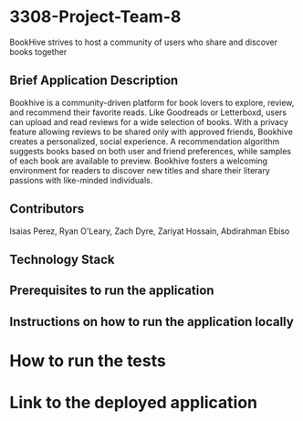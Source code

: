 # 3308-Project-Team-8
BookHive strives to host a community of users who share and discover books together

## Brief Application Description
Bookhive is a community-driven platform for book lovers to explore, review, and recommend their favorite reads. Like Goodreads or Letterboxd, users can upload and read reviews for a wide selection of books. With a privacy feature allowing reviews to be shared only with approved friends, Bookhive creates a personalized, social experience. A recommendation algorithm suggests books based on both user and friend preferences, while samples of each book are available to preview. Bookhive fosters a welcoming environment for readers to discover new titles and share their literary passions with like-minded individuals.

## Contributors
Isaias Perez, Ryan O'Leary, Zach Dyre, Zariyat Hossain, Abdirahman Ebiso

## Technology Stack

## Prerequisites to run the application

## Instructions on how to run the application locally

# How to run the tests

# Link to the deployed application

